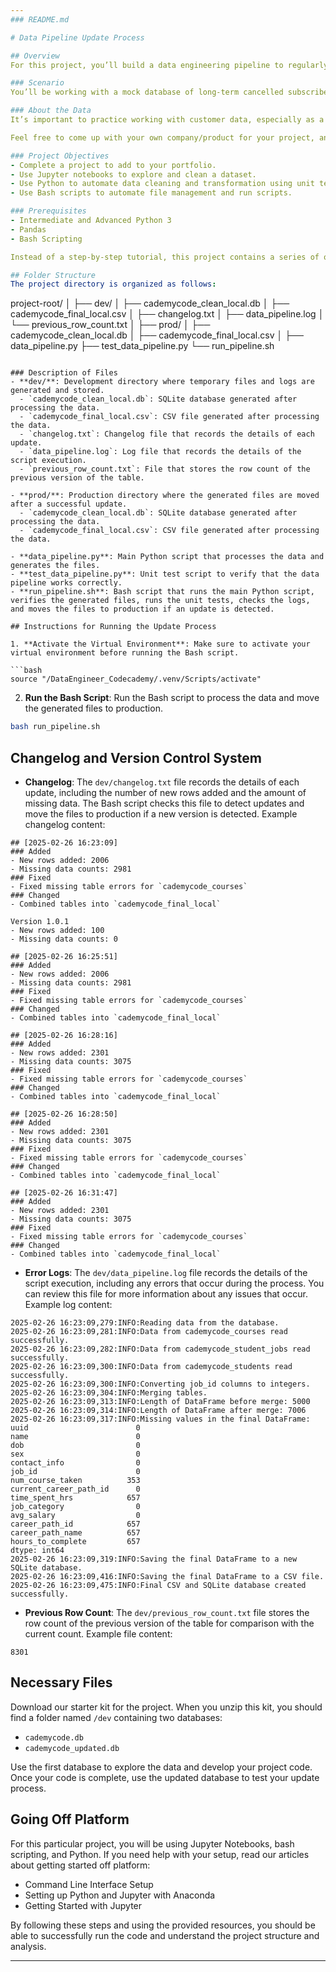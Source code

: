 ```yaml
---
### README.md

# Data Pipeline Update Process

## Overview
For this project, you’ll build a data engineering pipeline to regularly transform a messy database into a clean source of truth for an analytics team.

### Scenario
You’ll be working with a mock database of long-term cancelled subscribers for a fictional subscription company. This database is regularly updated from multiple sources and needs to be routinely cleaned and transformed into usable shape with as little human intervention as possible.

### About the Data
It’s important to practice working with customer data, especially as a data engineer. But it would be unethical to share actual customer data, so we’ve developed a realistic but entirely fictional dataset for you to use. Because we’re an online education company, our version of the dataset is based around a fictional education company called Cademycode.

Feel free to come up with your own company/product for your project, and modify our database to match your company’s story! There are a few services to help you generate mock data, including generatedata.com and Mockaroo.

### Project Objectives
- Complete a project to add to your portfolio.
- Use Jupyter notebooks to explore and clean a dataset.
- Use Python to automate data cleaning and transformation using unit tests and error logging.
- Use Bash scripts to automate file management and run scripts.

### Prerequisites
- Intermediate and Advanced Python 3
- Pandas
- Bash Scripting

Instead of a step-by-step tutorial, this project contains a series of open-ended requirements which describe the project you’ll be building. There are many possible ways to correctly fulfill all of these requirements. You should expect to use the internet, Codecademy, and other resources when you encounter a problem that you cannot easily solve.

## Folder Structure
The project directory is organized as follows:

```
project-root/
│
├── dev/
│   ├── cademycode_clean_local.db
│   ├── cademycode_final_local.csv
│   ├── changelog.txt
│   ├── data_pipeline.log
│   └── previous_row_count.txt
│
├── prod/
│   ├── cademycode_clean_local.db
│   ├── cademycode_final_local.csv
│
├── data_pipeline.py
├── test_data_pipeline.py
└── run_pipeline.sh
```

### Description of Files
- **dev/**: Development directory where temporary files and logs are generated and stored.
  - `cademycode_clean_local.db`: SQLite database generated after processing the data.
  - `cademycode_final_local.csv`: CSV file generated after processing the data.
  - `changelog.txt`: Changelog file that records the details of each update.
  - `data_pipeline.log`: Log file that records the details of the script execution.
  - `previous_row_count.txt`: File that stores the row count of the previous version of the table.

- **prod/**: Production directory where the generated files are moved after a successful update.
  - `cademycode_clean_local.db`: SQLite database generated after processing the data.
  - `cademycode_final_local.csv`: CSV file generated after processing the data.

- **data_pipeline.py**: Main Python script that processes the data and generates the files.
- **test_data_pipeline.py**: Unit test script to verify that the data pipeline works correctly.
- **run_pipeline.sh**: Bash script that runs the main Python script, verifies the generated files, runs the unit tests, checks the logs, and moves the files to production if an update is detected.

## Instructions for Running the Update Process

1. **Activate the Virtual Environment**: Make sure to activate your virtual environment before running the Bash script.

```bash
source "/DataEngineer_Codecademy/.venv/Scripts/activate"
```

2. **Run the Bash Script**: Run the Bash script to process the data and move the generated files to production.

```bash
bash run_pipeline.sh
```

## Changelog and Version Control System

- **Changelog**: The `dev/changelog.txt` file records the details of each update, including the number of new rows added and the amount of missing data. The Bash script checks this file to detect updates and move the files to production if a new version is detected. Example changelog content:

```plaintext
## [2025-02-26 16:23:09]
### Added
- New rows added: 2006
- Missing data counts: 2981
### Fixed
- Fixed missing table errors for `cademycode_courses`
### Changed
- Combined tables into `cademycode_final_local`

Version 1.0.1
- New rows added: 100
- Missing data counts: 0

## [2025-02-26 16:25:51]
### Added
- New rows added: 2006
- Missing data counts: 2981
### Fixed
- Fixed missing table errors for `cademycode_courses`
### Changed
- Combined tables into `cademycode_final_local`

## [2025-02-26 16:28:16]
### Added
- New rows added: 2301
- Missing data counts: 3075
### Fixed
- Fixed missing table errors for `cademycode_courses`
### Changed
- Combined tables into `cademycode_final_local`

## [2025-02-26 16:28:50]
### Added
- New rows added: 2301
- Missing data counts: 3075
### Fixed
- Fixed missing table errors for `cademycode_courses`
### Changed
- Combined tables into `cademycode_final_local`

## [2025-02-26 16:31:47]
### Added
- New rows added: 2301
- Missing data counts: 3075
### Fixed
- Fixed missing table errors for `cademycode_courses`
### Changed
- Combined tables into `cademycode_final_local`
```

- **Error Logs**: The `dev/data_pipeline.log` file records the details of the script execution, including any errors that occur during the process. You can review this file for more information about any issues that occur. Example log content:

```plaintext
2025-02-26 16:23:09,279:INFO:Reading data from the database.
2025-02-26 16:23:09,281:INFO:Data from cademycode_courses read successfully.
2025-02-26 16:23:09,282:INFO:Data from cademycode_student_jobs read successfully.
2025-02-26 16:23:09,300:INFO:Data from cademycode_students read successfully.
2025-02-26 16:23:09,300:INFO:Converting job_id columns to integers.
2025-02-26 16:23:09,304:INFO:Merging tables.
2025-02-26 16:23:09,313:INFO:Length of DataFrame before merge: 5000
2025-02-26 16:23:09,314:INFO:Length of DataFrame after merge: 7006
2025-02-26 16:23:09,317:INFO:Missing values in the final DataFrame: uuid                        0
name                        0
dob                         0
sex                         0
contact_info                0
job_id                      0
num_course_taken          353
current_career_path_id      0
time_spent_hrs            657
job_category                0
avg_salary                  0
career_path_id            657
career_path_name          657
hours_to_complete         657
dtype: int64
2025-02-26 16:23:09,319:INFO:Saving the final DataFrame to a new SQLite database.
2025-02-26 16:23:09,416:INFO:Saving the final DataFrame to a CSV file.
2025-02-26 16:23:09,475:INFO:Final CSV and SQLite database created successfully.
```

- **Previous Row Count**: The `dev/previous_row_count.txt` file stores the row count of the previous version of the table for comparison with the current count. Example file content:

```plaintext
8301
```

## Necessary Files
Download our starter kit for the project. When you unzip this kit, you should find a folder named `/dev` containing two databases:

- `cademycode.db`
- `cademycode_updated.db`

Use the first database to explore the data and develop your project code. Once your code is complete, use the updated database to test your update process.

## Going Off Platform
For this particular project, you will be using Jupyter Notebooks, bash scripting, and Python. If you need help with your setup, read our articles about getting started off platform:

- Command Line Interface Setup
- Setting up Python and Jupyter with Anaconda
- Getting Started with Jupyter

By following these steps and using the provided resources, you should be able to successfully run the code and understand the project structure and analysis.

---
```

